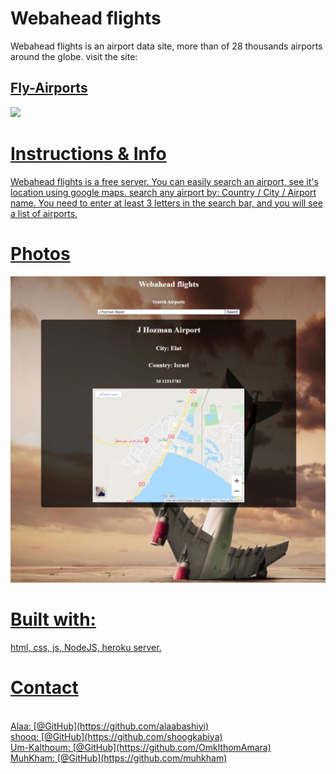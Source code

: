 # Webahead flights

Webahead flights is an airport data site, more than of 28 thousands airports around the globe.
visit the site: <h2><a href="https://fly-webahead.herokuapp.com/">Fly-Airports</h2>

<img src="https://images.globes.co.il/images/NewGlobes/big_image_800/2018/43A0B7EF0AD69EBFF0A66952252C45A5_800x392.20181113T171136.jpg">

# Instructions & Info

Webahead flights is a free server. You can easily search an airport, see it's location using google maps.
search any airport by: Country / City / Airport name.
You need to enter at least 3 letters in the search bar, and you will see a list of airports.

# Photos

<img src="./src/airport.jpg">

# Built with:

html, css, js, NodeJS, heroku server.

# Contact

<br>
Alaa: [@GitHub](https://github.com/alaabashiyi) <br>
shooq: [@GitHub](https://github.com/shoogkabiya) <br>
Um-Kalthoum: [@GitHub](https://github.com/OmklthomAmara) <br>
MuhKham: [@GitHub](https://github.com/muhkham) <br>
